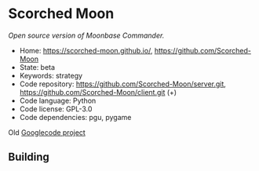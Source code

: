 # Scorched Moon

_Open source version of Moonbase Commander._

- Home: https://scorched-moon.github.io/, https://github.com/Scorched-Moon
- State: beta
- Keywords: strategy
- Code repository: https://github.com/Scorched-Moon/server.git, https://github.com/Scorched-Moon/client.git (+)
- Code language: Python
- Code license: GPL-3.0
- Code dependencies: pgu, pygame

Old [Googlecode project](https://code.google.com/archive/p/tether/)

## Building

